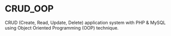 # CRUD_OOP
CRUD (Create, Read, Update, Delete) application system with PHP &amp; MySQL using Object Oriented Programming (OOP) technique.

